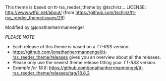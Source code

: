 This theme is based on tt-rss_reeder_theme by @tschinz...
LICENSE: http://www.wtfpl.net/about/ (from https://github.com/tschinz/tt-rss_reeder_theme/issues/29)

Modified by @jonathanherrmannengel


*PLEASE NOTE*
* Each release of this theme is based on a *TT-RSS* version. 
* https://github.com/jonathanherrmannengel/tt-rss_reeder_theme/releases gives you an overview about all the releases.
* Please only use the newest theme release fitting your *TT-RSS* version.
* *Example for 18.8*: https://github.com/jonathanherrmannengel/tt-rss_reeder_theme/releases/tag/18.8.2
